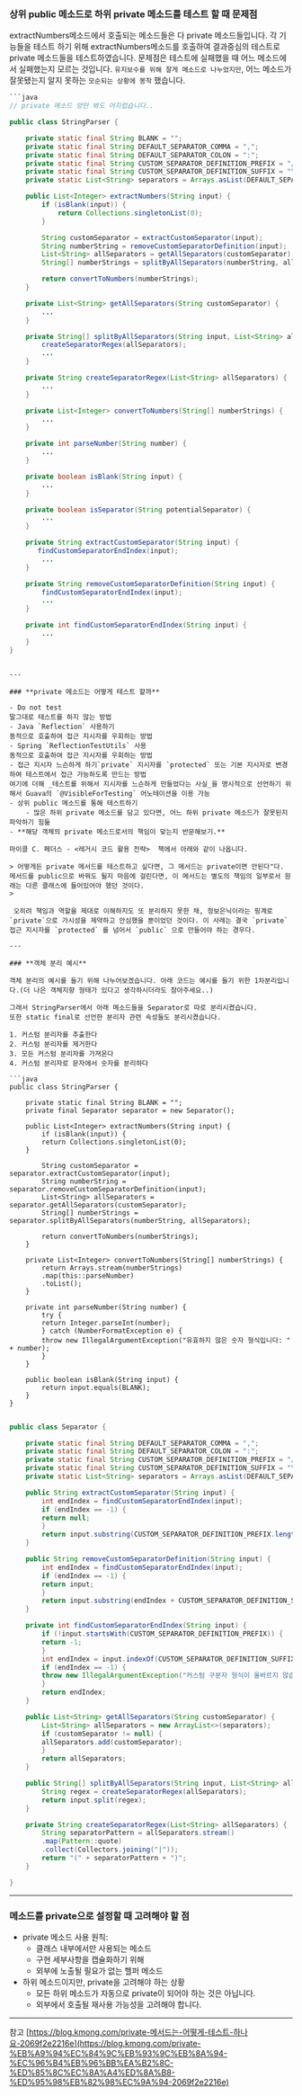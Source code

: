 ### **상위 public 메소드로 하위 private 메소드를 테스트 할 때 문제점**

extractNumbers메소드에서 호출되는 메소드들은 다 private 메소드들입니다. 각 기능들을 테스트 하기 위해 extractNumbers메소드를 호출하여 결과중심의 테스트로 private 메소드들을 테스트하였습니다. 문제점은 테스트에 실패했을 때 어느 메소드에서 실패했는지 모르는 것입니다. `유지보수를 위해 잘게 메소드로 나누었지만`, 어느 메소드가 잘못됐는지 알지 못하는 `모순되는 상황에 봉착` 했습니다.

```java
```java
// private 메소드 양만 봐도 어지럽습니다..

public class StringParser {

    private static final String BLANK = "";
    private static final String DEFAULT_SEPARATOR_COMMA = ",";
    private static final String DEFAULT_SEPARATOR_COLON = ":";
    private static final String CUSTOM_SEPARATOR_DEFINITION_PREFIX = "//";
    private static final String CUSTOM_SEPARATOR_DEFINITION_SUFFIX = "\\n";
    private static List<String> separators = Arrays.asList(DEFAULT_SEPARATOR_COMMA, DEFAULT_SEPARATOR_COLON);

    public List<Integer> extractNumbers(String input) {
        if (isBlank(input)) {
            return Collections.singletonList(0);
        }

        String customSeparator = extractCustomSeparator(input);
        String numberString = removeCustomSeparatorDefinition(input);
        List<String> allSeparators = getAllSeparators(customSeparator);
        String[] numberStrings = splitByAllSeparators(numberString, allSeparators);

        return convertToNumbers(numberStrings);
    }

    private List<String> getAllSeparators(String customSeparator) {
		...
    }

    private String[] splitByAllSeparators(String input, List<String> allSeparators) {
        createSeparatorRegex(allSeparators);
		...
    }

    private String createSeparatorRegex(List<String> allSeparators) {
		...
    }

    private List<Integer> convertToNumbers(String[] numberStrings) {
		...
    }

    private int parseNumber(String number) {
	    ...
    }

    private boolean isBlank(String input) {
	    ...
    }

    private boolean isSeparator(String potentialSeparator) {
        ...
    }

    private String extractCustomSeparator(String input) {
       findCustomSeparatorEndIndex(input);
	    ...
    }

    private String removeCustomSeparatorDefinition(String input) {
        findCustomSeparatorEndIndex(input);
	    ...
    }

    private int findCustomSeparatorEndIndex(String input) {
	    ...
    }
}

```
```

---

### **private 메소드는 어떻게 테스트 할까**

- Do not test
말그대로 테스트를 하지 않는 방법
- Java `Reflection` 사용하기
동적으로 호출하여 접근 지시자를 우회하는 방법
- Spring `ReflectionTestUtils` 사용
동적으로 호출하여 접근 지시자를 우회하는 방법
- 접근 지시자 느슨하게 하기`private` 지시자를 `protected` 또는 기본 지시자로 변경하여 테스트에서 접근 가능하도록 만드는 방법
여기에 더해 _테스트를 위해서 지시자를 느슨하게 만들었다는 사실_을 명시적으로 선언하기 위해서 Guava의 `@VisibleForTesting` 어노테이션을 이용 가능
- 상위 public 메소드를 통해 테스트하기
    - 많은 하위 private 메소드를 담고 있다면, 어느 하위 private 메소드가 잘못된지 파악하기 힘듦
- **해당 객체의 private 메소드로서의 책임이 맞는지 반문해보기.**

마이클 C. 페더스 - <레거시 코드 활용 전략>  책에서 아래와 같이 나옵니다.

> 어떻게든 private 메서드를 테스트하고 싶다면, 그 메서드는 private이면 안된다"다. 메서드를 public으로 바꿔도 될지 마음에 걸린다면, 이 메서드는 별도의 책임의 일부로서 원래는 다른 클래스에 들어있어야 했던 것이다.
> 

 오히려 책임과 역할을 제대로 이해하지도 또 분리하지 못한 채, 정보은닉이라는 핑계로 `private`으로 가시성을 제약하고 안심했을 뿐이었던 것이다. 이 사례는 결국 `private` 접근 지시자를 `protected` 를 넘어서 `public` 으로 만들어야 하는 경우다.

---

### **객체 분리 예시**

객체 분리의 예시를 들기 위해 나누어보겠습니다. 아래 코드는 예시를 들기 위한 1차분리입니다.(더 나은 객체지향 형태가 있다고 생각하시더라도 참아주세요..) 

그래서 StringParser에서 아래 메소드들을 Separator로 따로 분리시켰습니다.
또한 static final로 선언한 분리자 관련 속성들도 분리시켰습니다.

1. 커스텀 분리자를 추출한다
2. 커스텀 분리자를 제거한다
3. 모든 커스텀 분리자를 가져온다
4. 커스텀 분리자로 문자에서 숫자를 분리하다

```java
public class StringParser {

	private static final String BLANK = "";
	private final Separator separator = new Separator();

	public List<Integer> extractNumbers(String input) {
		if (isBlank(input)) {
		return Collections.singletonList(0);
	}

		String customSeparator = separator.extractCustomSeparator(input);
		String numberString = separator.removeCustomSeparatorDefinition(input);
		List<String> allSeparators = separator.getAllSeparators(customSeparator);
		String[] numberStrings = separator.splitByAllSeparators(numberString, allSeparators);

		return convertToNumbers(numberStrings);
	}

	private List<Integer> convertToNumbers(String[] numberStrings) {
		return Arrays.stream(numberStrings)
		.map(this::parseNumber)
		.toList();
	}

	private int parseNumber(String number) {
		try {
		return Integer.parseInt(number);
		} catch (NumberFormatException e) {
		throw new IllegalArgumentException("유효하지 않은 숫자 형식입니다: " + number);
		}
	}

	public boolean isBlank(String input) {
		return input.equals(BLANK);
	}
}

```

```java

public class Separator {

	private static final String DEFAULT_SEPARATOR_COMMA = ",";
	private static final String DEFAULT_SEPARATOR_COLON = ":";
	private static final String CUSTOM_SEPARATOR_DEFINITION_PREFIX = "//";
	private static final String CUSTOM_SEPARATOR_DEFINITION_SUFFIX = "\\\\n";
	private static List<String> separators = Arrays.asList(DEFAULT_SEPARATOR_COMMA, DEFAULT_SEPARATOR_COLON);

	public String extractCustomSeparator(String input) {
		int endIndex = findCustomSeparatorEndIndex(input);
		if (endIndex == -1) {
		return null;
		}
		return input.substring(CUSTOM_SEPARATOR_DEFINITION_PREFIX.length(), endIndex);
	}

	public String removeCustomSeparatorDefinition(String input) {
		int endIndex = findCustomSeparatorEndIndex(input);
		if (endIndex == -1) {
		return input;
		}
		return input.substring(endIndex + CUSTOM_SEPARATOR_DEFINITION_SUFFIX.length());
	}

	private int findCustomSeparatorEndIndex(String input) {
		if (!input.startsWith(CUSTOM_SEPARATOR_DEFINITION_PREFIX)) {
		return -1;
		}
		int endIndex = input.indexOf(CUSTOM_SEPARATOR_DEFINITION_SUFFIX);
		if (endIndex == -1) {
		throw new IllegalArgumentException("커스텀 구분자 형식이 올바르지 않습니다.");
		}
		return endIndex;
	}

	public List<String> getAllSeparators(String customSeparator) {
		List<String> allSeparators = new ArrayList<>(separators);
		if (customSeparator != null) {
		allSeparators.add(customSeparator);
		}
		return allSeparators;
	}

	public String[] splitByAllSeparators(String input, List<String> allSeparators) {
		String regex = createSeparatorRegex(allSeparators);
		return input.split(regex);
	}

	private String createSeparatorRegex(List<String> allSeparators) {
		String separatorPattern = allSeparators.stream()
		.map(Pattern::quote)
		.collect(Collectors.joining("|"));
		return "(" + separatorPattern + ")";
	}

}

```

---

### **메소드를 private으로 설정할 때 고려해야 할 점**

- private 메소드 사용 원칙:
    - 클래스 내부에서만 사용되는 메소드
    - 구현 세부사항을 캡슐화하기 위해
    - 외부에 노출될 필요가 없는 헬퍼 메소드
- 하위 메소드이지만, private을 고려해야 하는 상황
    - 모든 하위 메소드가 자동으로 private이 되어야 하는 것은 아닙니다.
    - 외부에서 호출될 재사용 가능성을 고려해야 합니다.

---

참고
[https://blog.kmong.com/private-메서드는-어떻게-테스트-하나요-2069f2e2216e](https://blog.kmong.com/private-%EB%A9%94%EC%84%9C%EB%93%9C%EB%8A%94-%EC%96%B4%EB%96%BB%EA%B2%8C-%ED%85%8C%EC%8A%A4%ED%8A%B8-%ED%95%98%EB%82%98%EC%9A%94-2069f2e2216e)
